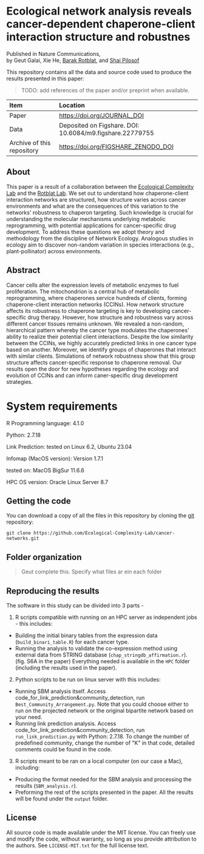 
# Ecological network analysis reveals cancer-dependent chaperone-client interaction structure and robustnes
Published in Nature Communications,  
by
Geut Galai,
Xie He,
[Barak Rotblat](https://barakrotblat.wixsite.com/rotblatlab),
and [Shai Pilosof](https://lifewp.bgu.ac.il/wp/pilos/)

This repository contains all the data and source code used to produce the results
presented in this paper:

> TODO: add references of the paper and/or preprint when available.

|Item  | Location |
|:-|:-----|
| Paper | https://doi.org/JOURNAL_DOI |
| Data | Deposited on Figshare. DOI: 10.6084/m9.figshare.22779755 |
| Archive of this repository | https://doi.org/FIGSHARE_ZENODO_DOI |

## About

This paper is a result of a collaboration between the [Ecological Complexity Lab](https://lifewp.bgu.ac.il/wp/pilos/) and the [Rotblat Lab](https://barakrotblat.wixsite.com/rotblatlab). We set out to understand how chaperone-client interaction networks are structured, how structure varies across cancer environments and what are the consequences of this variation to the networks' robustness to chaperon targeting. Such knowledge is crucial for understanding the molecular mechanisms underlying metabolic reprogramming, with potential applications for cancer-specific drug development. To address these questions we adopt theory and methodology from the discipline of Network Ecology. Analogous studies in ecology aim to discover non-random variation in species interactions (e.g., plant-pollinator) across environments.


## Abstract

Cancer cells alter the expression levels of metabolic enzymes to fuel proliferation. The mitochondrion is a central hub of metabolic reprogramming, where chaperones service hundreds of clients, forming chaperone-client interaction networks (CCINs). How network structure affects its robustness to chaperone targeting is key to developing cancer-specific drug therapy. However, how structure and robustness vary across different cancer tissues remains unknown. We revealed a non-random, hierarchical pattern whereby the cancer type modulates the chaperones' ability to realize their potential client interactions. Despite the low similarity between the CCINs, we highly accurately predicted links in one cancer type based on another. Moreover, we identify groups of chaperones that interact with similar clients. Simulations of network robustness show that this group structure affects cancer-specific response to chaperone removal. Our results open the door for new hypotheses regarding the ecology and evolution of CCINs and can inform caner-specific drug development strategies.


# System requirements
R Programming language: 4.1.0

Python: 2.7.18

Link Prediction: tested on  Linux 6.2, Ubuntu 23.04

Infomap (MacOS version): Version 1.7.1

tested on: MacOS BigSur 11.6.6

HPC OS version: Oracle Linux Server 8.7


## Getting the code

You can download a copy of all the files in this repository by cloning the
[git](https://git-scm.com/) repository:

    git clone https://github.com/Ecological-Complexity-Lab/cancer-networks.git

## Folder organization
> Geut complete this. Specify what files ar ein each folder

## Reproducing the results

The software in this study can be divided into 3 parts -

1. R scripts compatible with running on an HPC server as independent jobs - this includes:
* Building the initial binary tables from the expression data (`build_binari_table.R`) for each cancer type.
* Running the analysis to validate the co-expression method using external data from STRING database (`chap_stringdb_affirmation.r`). (fig. S6A in the paper)
Everything needed is available in the `HPC` folder (including the results used in the paper).

2. Python scripts to be run on linux server with this includes:
* Running SBM analysis itself. Access code_for_link_prediction&community_detection, run `Best_Community_Arrangement.py`. Note that you could choose either to run on the projected network or the original bipartite network based on your need. 
* Running link prediction analysis. Access code_for_link_prediction&community_detection, run `run_link_prediction.py` with Python: 2.7.18. To change the number of predefined community, change the number of "K" in that code, detailed comments could be found in the code.

3. R scripts meant to be ran on a local computer (on our case a Mac), including:
* Producing the format needed for the SBM analysis and processing the results (`SBM_analysis.r`).
* Preforming the rest of the scripts presented in the paper.
All the results will be found under the `output` folder.


## License

All source code is made available
under the MIT license. You can freely use and modify the code, without
warranty, so long as you provide attribution to the authors. See
`LICENSE-MIT.txt` for the full license text.
